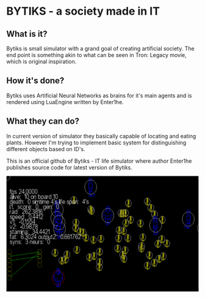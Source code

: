 # BYTIKS - a society made in IT

## What is it?
Bytiks is small simulator with a grand goal of creating artificial society. The end point is something akin to what can be seen in Tron: Legacy movie, which is original inspiration.

## How it's done?
Bytiks uses Artificial Neural Networks as brains for it's main agents and is rendered using LuaEngine written by Enter1he.

## What they can do?
In current version of simulator they basically capable of locating and eating plants. However I'm trying to implement basic system for 
distinguishing different objects based on ID's.

This is an official github of Bytiks - IT life simulator where author Enter1he publishes source code for latest version of Bytiks.

![](./Screen.png)

